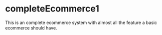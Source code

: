 # completeEcommerce1
This is an complete ecommerce system with almost all the feature a basic ecommerce should have.
